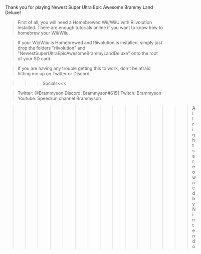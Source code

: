 Thank you for playing Newest Super Ultra Epic Awesome Brammy Land Deluxe!

> First of all, you will need a Homebrewed Wii/WiiU with Riivolution installed. There are enough
tutorials online if you want to know how to homebrew your Wii/Wiiu.

> If your Wii/Wiiu is Homebrewed and Riivolution is installed, simply just drop the folders
"riivolution" and "NewestSuperUltraEpicAwesomeBrammyLandDeluxe" onto the root of your SD card.

> If you are having any trouble getting this to work, don't be afraid hitting me up on Twitter
or Discord.



>>>Socials<<<

>Twitter: @Brammyson
>Discord: Brammyson#6151
>Twitch: Brammyson
>Youtube: Speedrun channel Brammyson







>>>>>>>>>>>>>>>All rights are owned by Nintendo
